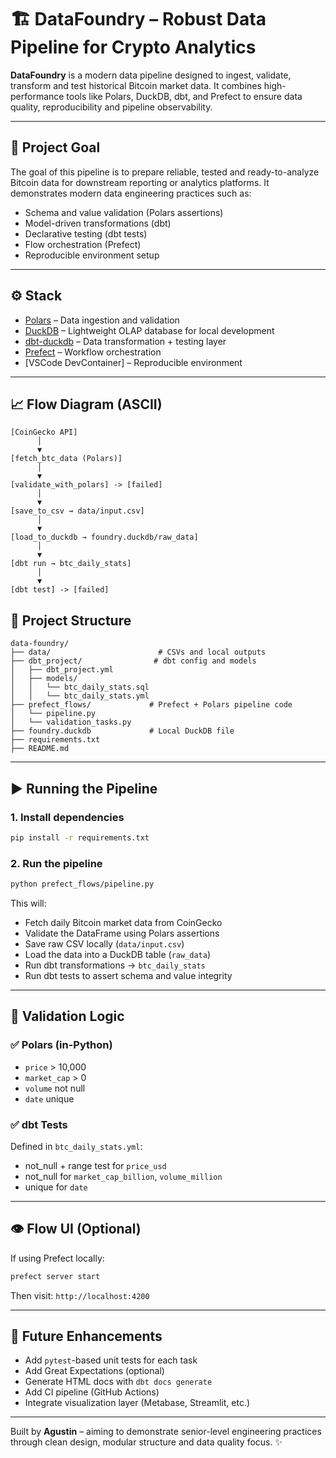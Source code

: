 # 🏗️ DataFoundry – Robust Data Pipeline for Crypto Analytics

**DataFoundry** is a modern data pipeline designed to ingest, validate, transform and test historical Bitcoin market data. It combines high-performance tools like Polars, DuckDB, dbt, and Prefect to ensure data quality, reproducibility and pipeline observability.

---

## 🚀 Project Goal

The goal of this pipeline is to prepare reliable, tested and ready-to-analyze Bitcoin data for downstream reporting or analytics platforms. It demonstrates modern data engineering practices such as:

- Schema and value validation (Polars assertions)
- Model-driven transformations (dbt)
- Declarative testing (dbt tests)
- Flow orchestration (Prefect)
- Reproducible environment setup

---

## ⚙️ Stack

- [Polars](https://pola-rs.github.io/polars/) – Data ingestion and validation
- [DuckDB](https://duckdb.org/) – Lightweight OLAP database for local development
- [dbt-duckdb](https://docs.getdbt.com/docs/core/connect-data-platform/duckdb) – Data transformation + testing layer
- [Prefect](https://docs.prefect.io/) – Workflow orchestration
- [VSCode DevContainer] – Reproducible environment

---

## 📈 Flow Diagram (ASCII)

```
[CoinGecko API]
      │
      ▼
[fetch_btc_data (Polars)]
      │
      ▼
[validate_with_polars] -> [failed]
      │
      ▼
[save_to_csv → data/input.csv]
      │
      ▼
[load_to_duckdb → foundry.duckdb/raw_data]
      │
      ▼
[dbt run → btc_daily_stats]
      │
      ▼
[dbt test] -> [failed]
```

## 📁 Project Structure

```
data-foundry/
├── data/                        # CSVs and local outputs
├── dbt_project/                # dbt config and models
│   ├── dbt_project.yml
│   ├── models/
│   │   └── btc_daily_stats.sql
│   │   └── btc_daily_stats.yml
├── prefect_flows/             # Prefect + Polars pipeline code
│   └── pipeline.py
│   └── validation_tasks.py
├── foundry.duckdb             # Local DuckDB file
├── requirements.txt
├── README.md
```

---

## ▶️ Running the Pipeline

### 1. Install dependencies

```bash
pip install -r requirements.txt
```

### 2. Run the pipeline

```bash
python prefect_flows/pipeline.py
```

This will:

- Fetch daily Bitcoin market data from CoinGecko
- Validate the DataFrame using Polars assertions
- Save raw CSV locally (`data/input.csv`)
- Load the data into a DuckDB table (`raw_data`)
- Run dbt transformations → `btc_daily_stats`
- Run dbt tests to assert schema and value integrity

---

## 🧪 Validation Logic

### ✅ Polars (in-Python)

- `price` > 10,000
- `market_cap` > 0
- `volume` not null
- `date` unique

### ✅ dbt Tests

Defined in `btc_daily_stats.yml`:

- not_null + range test for `price_usd`
- not_null for `market_cap_billion`, `volume_million`
- unique for `date`

---

## 👁️ Flow UI (Optional)

If using Prefect locally:

```bash
prefect server start
```

Then visit: `http://localhost:4200`

---

## 📌 Future Enhancements

- Add `pytest`-based unit tests for each task
- Add Great Expectations (optional)
- Generate HTML docs with `dbt docs generate`
- Add CI pipeline (GitHub Actions)
- Integrate visualization layer (Metabase, Streamlit, etc.)

---

Built by **Agustin** – aiming to demonstrate senior-level engineering practices through clean design, modular structure and data quality focus. ✨
